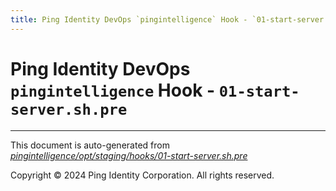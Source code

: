```yaml
---
title: Ping Identity DevOps `pingintelligence` Hook - `01-start-server.sh.pre`
---
```


# Ping Identity DevOps `pingintelligence` Hook - `01-start-server.sh.pre`

---
This document is auto-generated from _[pingintelligence/opt/staging/hooks/01-start-server.sh.pre](https://github.com/pingidentity/pingidentity-docker-builds/blob/master/pingintelligence/opt/staging/hooks/01-start-server.sh.pre)_

Copyright © 2024 Ping Identity Corporation. All rights reserved.
